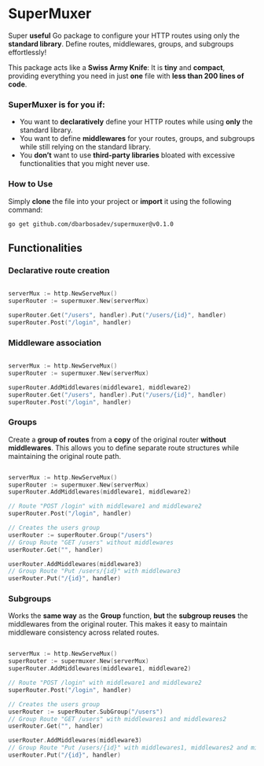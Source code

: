# SuperMuxer

Super **useful** Go package to configure your HTTP routes using only the **standard library**. Define routes, middlewares, groups, and subgroups effortlessly!

This package acts like a **Swiss Army Knife**: It is **tiny** and **compact**, providing everything you need in just **one** file with **less than 200 lines of code**.

### SuperMuxer is for you if:

- You want to **declaratively** define your HTTP routes while using **only** the standard library.
- You want to define **middlewares** for your routes, groups, and subgroups while still relying on the standard library.
- You **don’t** want to use **third-party libraries** bloated with excessive functionalities that you might never use.


### How to Use

Simply **clone** the file into your project or **import** it using the following command:

```shell
go get github.com/dbarbosadev/supermuxer@v0.1.0
```


## Functionalities

### Declarative route creation

```go

serverMux := http.NewServeMux()
superRouter := supermuxer.New(serverMux)

superRouter.Get("/users", handler).Put("/users/{id}", handler)
superRouter.Post("/login", handler)

```

### Middleware association

```go

serverMux := http.NewServeMux()
superRouter := supermuxer.New(serverMux)

superRouter.AddMiddlewares(middleware1, middleware2)
superRouter.Get("/users", handler).Put("/users/{id}", handler)
superRouter.Post("/login", handler)

```

### Groups
Create a **group of routes** from a **copy** of the original router **without middlewares**. This allows you to define separate route structures while maintaining the original route path.

```go

serverMux := http.NewServeMux()
superRouter := supermuxer.New(serverMux)
superRouter.AddMiddlewares(middleware1, middleware2)

// Route "POST /login" with middleware1 and middleware2
superRouter.Post("/login", handler)

// Creates the users group
userRouter := superRouter.Group("/users")
// Group Route "GET /users" without middlewares
userRouter.Get("", handler)

userRouter.AddMiddlewares(middleware3)
// Group Route "Put /users/{id}" with middleware3
userRouter.Put("/{id}", handler)


```

### Subgroups
Works the **same way** as the **Group** function, **but** the **subgroup reuses** the middlewares from the original router. This makes it easy to maintain middleware consistency across related routes.
```go

serverMux := http.NewServeMux()
superRouter := supermuxer.New(serverMux)
superRouter.AddMiddlewares(middleware1, middleware2)

// Route "POST /login" with middleware1 and middleware2
superRouter.Post("/login", handler)

// Creates the users group
userRouter := superRouter.SubGroup("/users")
// Group Route "GET /users" with middlewares1 and middlewares2
userRouter.Get("", handler)

userRouter.AddMiddlewares(middleware3)
// Group Route "Put /users/{id}" with middlewares1, middlewares2 and middlewares3
userRouter.Put("/{id}", handler)

```
